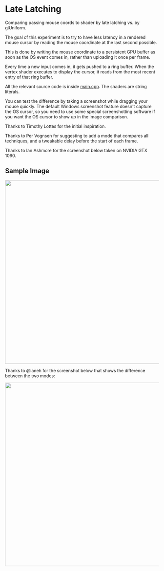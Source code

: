 # Late Latching

Comparing passing mouse coords to shader by late latching vs. by glUniform.

The goal of this experiment is to try to have less latency in a rendered mouse cursor by reading the mouse coordinate at the last second possible.

This is done by writing the mouse coordinate to a persistent GPU buffer as soon as the OS event comes in, rather than uploading it once per frame.

Every time a new input comes in, it gets pushed to a ring buffer. When the vertex shader executes to display the cursor, it reads from the most recent entry of that ring buffer.

All the relevant source code is inside [main.cpp](main.cpp). The shaders are string literals.

You can test the difference by taking a screenshot while dragging your mouse quickly. The default Windows screenshot feature doesn't capture the OS cursor, so you need to use some special screenshotting software if you want the OS cursor to show up in the image comparison.

Thanks to Timothy Lottes for the initial inspiration.

Thanks to Per Vognsen for suggesting to add a mode that compares all techniques, and a tweakable delay before the start of each frame.

Thanks to Ian Ashmore for the screenshot below taken on NVIDIA GTX 1060.

## Sample Image

<img src="http://i.imgur.com/otnYpmL.png" width="600">

Thanks to @ianeh for the screenshot below that shows the difference between the two modes:

<img src="http://i.imgur.com/4IiKDB0.jpg" width="600">

